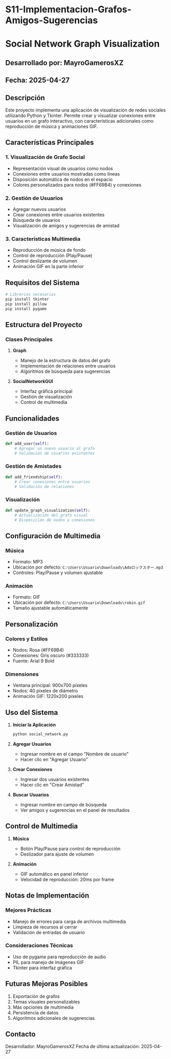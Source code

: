 # S11-Implementacion-Grafos-Amigos-Sugerencias
# Social Network Graph Visualization

## Desarrollado por: MayroGamerosXZ
## Fecha: 2025-04-27

## Descripción
Este proyecto implementa una aplicación de visualización de redes sociales utilizando Python y Tkinter. Permite crear y visualizar conexiones entre usuarios en un grafo interactivo, con características adicionales como reproducción de música y animaciones GIF.

## Características Principales

### 1. Visualización de Grafo Social
- Representación visual de usuarios como nodos
- Conexiones entre usuarios mostradas como líneas
- Disposición automática de nodos en el espacio
- Colores personalizados para nodos (#FF69B4) y conexiones

### 2. Gestión de Usuarios
- Agregar nuevos usuarios
- Crear conexiones entre usuarios existentes
- Búsqueda de usuarios
- Visualización de amigos y sugerencias de amistad

### 3. Características Multimedia
- Reproducción de música de fondo
- Control de reproducción (Play/Pause)
- Control deslizante de volumen
- Animación GIF en la parte inferior

## Requisitos del Sistema
```python
# Librerías necesarias
pip install tkinter
pip install pillow
pip install pygame
```

## Estructura del Proyecto

### Clases Principales

1. **Graph**
   - Manejo de la estructura de datos del grafo
   - Implementación de relaciones entre usuarios
   - Algoritmos de búsqueda para sugerencias

2. **SocialNetworkGUI**
   - Interfaz gráfica principal
   - Gestión de visualización
   - Control de multimedia

## Funcionalidades

### Gestión de Usuarios
```python
def add_user(self):
    # Agregar un nuevo usuario al grafo
    # Validación de usuarios existentes
```

### Gestión de Amistades
```python
def add_friendship(self):
    # Crear conexiones entre usuarios
    # Validación de relaciones
```

### Visualización
```python
def update_graph_visualization(self):
    # Actualización del grafo visual
    # Disposición de nodos y conexiones
```

## Configuración de Multimedia

### Música
- Formato: MP3
- Ubicación por defecto: `C:\Users\Usuario\Downloads\Adoロックスター.mp3`
- Controles: Play/Pause y volumen ajustable

### Animación
- Formato: GIF
- Ubicación por defecto: `C:\Users\Usuario\Downloads\robin.gif`
- Tamaño ajustable automáticamente

## Personalización

### Colores y Estilos
- Nodos: Rosa (#FF69B4)
- Conexiones: Gris oscuro (#333333)
- Fuente: Arial 9 Bold

### Dimensiones
- Ventana principal: 900x700 píxeles
- Nodos: 40 píxeles de diámetro
- Animación GIF: 1220x200 píxeles

## Uso del Sistema

1. **Iniciar la Aplicación**
   ```python
   python social_network.py
   ```

2. **Agregar Usuarios**
   - Ingresar nombre en el campo "Nombre de usuario"
   - Hacer clic en "Agregar Usuario"

3. **Crear Conexiones**
   - Ingresar dos usuarios existentes
   - Hacer clic en "Crear Amistad"

4. **Buscar Usuarios**
   - Ingresar nombre en campo de búsqueda
   - Ver amigos y sugerencias en el panel de resultados

## Control de Multimedia

1. **Música**
   - Botón Play/Pause para control de reproducción
   - Deslizador para ajuste de volumen

2. **Animación**
   - GIF automático en panel inferior
   - Velocidad de reproducción: 20ms por frame

## Notas de Implementación

### Mejores Prácticas
- Manejo de errores para carga de archivos multimedia
- Limpieza de recursos al cerrar
- Validación de entradas de usuario

### Consideraciones Técnicas
- Uso de pygame para reproducción de audio
- PIL para manejo de imágenes GIF
- Tkinter para interfaz gráfica

## Futuras Mejoras Posibles
1. Exportación de grafos
2. Temas visuales personalizables
3. Más opciones de multimedia
4. Persistencia de datos
5. Algoritmos adicionales de sugerencias

## Contacto
Desarrollador: MayroGamerosXZ
Fecha de última actualización: 2025-04-27
